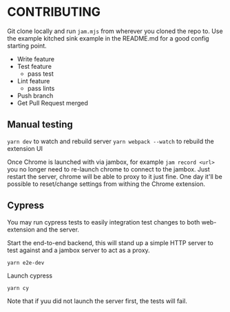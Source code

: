 # CONTRIBUTING

Git clone locally and run `jam.mjs` from wherever you cloned the repo to. Use the
example kitched sink example in the README.md for a good config starting point.

- Write feature
- Test feature
  - pass test
- Lint feature
  - pass lints
- Push branch
- Get Pull Request merged

## Manual testing

`yarn dev` to watch and rebuild server
`yarn webpack --watch` to rebuild the extension UI

Once Chrome is launched with via jambox, for example `jam record <url>` you
no longer need to re-launch chrome to connect to the jambox. Just restart the
server, chrome will be able to proxy to it just fine. One day it'll be possible
to reset/change settings from withing the Chrome extension.

## Cypress

You may run cypress tests to easily integration test changes to both web-extension
and the server.

Start the end-to-end backend, this will stand up a simple HTTP server to test against and
a jambox server to act as a proxy.

`yarn e2e-dev`

Launch cypress

`yarn cy`

Note that if yuu did not launch the server first, the tests will fail.
